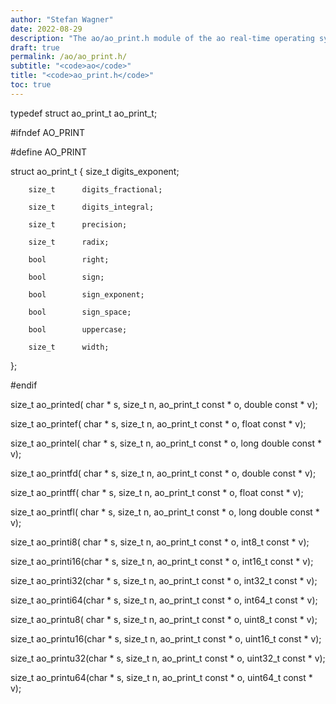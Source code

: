 ```yaml
---
author: "Stefan Wagner"
date: 2022-08-29
description: "The ao/ao_print.h module of the ao real-time operating system."
draft: true
permalink: /ao/ao_print.h/ 
subtitle: "<code>ao</code>"
title: "<code>ao_print.h</code>"
toc: true
---
```


typedef struct  ao_print_t  ao_print_t;

#ifndef AO_PRINT

#define AO_PRINT

struct  ao_print_t
{
        size_t      digits_exponent;

        size_t      digits_fractional;

        size_t      digits_integral;

        size_t      precision;

        size_t      radix;

        bool        right;

        bool        sign;

        bool        sign_exponent;

        bool        sign_space;

        bool        uppercase;

        size_t      width;
};

#endif

size_t  ao_printed( char * s, size_t n, ao_print_t const * o, double      const * v);

size_t  ao_printef( char * s, size_t n, ao_print_t const * o, float       const * v);

size_t  ao_printel( char * s, size_t n, ao_print_t const * o, long double const * v);

size_t  ao_printfd( char * s, size_t n, ao_print_t const * o, double      const * v);

size_t  ao_printff( char * s, size_t n, ao_print_t const * o, float       const * v);

size_t  ao_printfl( char * s, size_t n, ao_print_t const * o, long double const * v);

size_t  ao_printi8( char * s, size_t n, ao_print_t const * o, int8_t  const * v);

size_t  ao_printi16(char * s, size_t n, ao_print_t const * o, int16_t const * v);

size_t  ao_printi32(char * s, size_t n, ao_print_t const * o, int32_t const * v);

size_t  ao_printi64(char * s, size_t n, ao_print_t const * o, int64_t const * v);

size_t  ao_printu8( char * s, size_t n, ao_print_t const * o, uint8_t  const * v);

size_t  ao_printu16(char * s, size_t n, ao_print_t const * o, uint16_t const * v);

size_t  ao_printu32(char * s, size_t n, ao_print_t const * o, uint32_t const * v);

size_t  ao_printu64(char * s, size_t n, ao_print_t const * o, uint64_t const * v);

